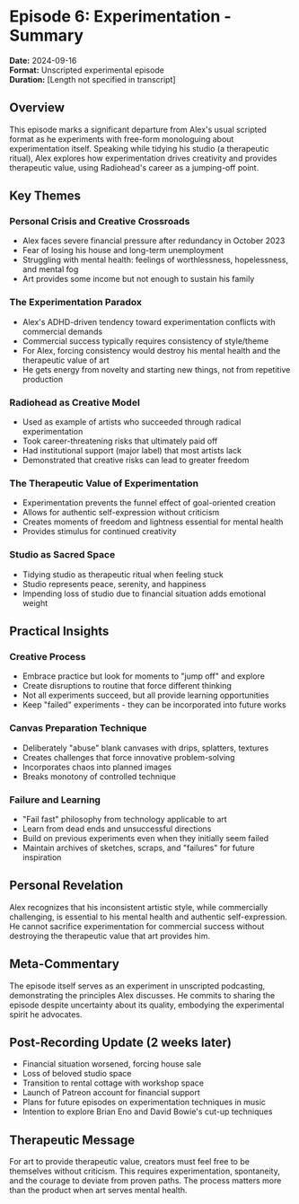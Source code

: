 # Episode 6: Experimentation - Summary

**Date:** 2024-09-16  
**Format:** Unscripted experimental episode  
**Duration:** [Length not specified in transcript]

## Overview

This episode marks a significant departure from Alex's usual scripted format as he experiments with free-form monologuing about experimentation itself. Speaking while tidying his studio (a therapeutic ritual), Alex explores how experimentation drives creativity and provides therapeutic value, using Radiohead's career as a jumping-off point.

## Key Themes

### Personal Crisis and Creative Crossroads
- Alex faces severe financial pressure after redundancy in October 2023
- Fear of losing his house and long-term unemployment
- Struggling with mental health: feelings of worthlessness, hopelessness, and mental fog
- Art provides some income but not enough to sustain his family

### The Experimentation Paradox
- Alex's ADHD-driven tendency toward experimentation conflicts with commercial demands
- Commercial success typically requires consistency of style/theme
- For Alex, forcing consistency would destroy his mental health and the therapeutic value of art
- He gets energy from novelty and starting new things, not from repetitive production

### Radiohead as Creative Model
- Used as example of artists who succeeded through radical experimentation
- Took career-threatening risks that ultimately paid off
- Had institutional support (major label) that most artists lack
- Demonstrated that creative risks can lead to greater freedom

### The Therapeutic Value of Experimentation
- Experimentation prevents the funnel effect of goal-oriented creation
- Allows for authentic self-expression without criticism
- Creates moments of freedom and lightness essential for mental health
- Provides stimulus for continued creativity

### Studio as Sacred Space
- Tidying studio as therapeutic ritual when feeling stuck
- Studio represents peace, serenity, and happiness
- Impending loss of studio due to financial situation adds emotional weight

## Practical Insights

### Creative Process
- Embrace practice but look for moments to "jump off" and explore
- Create disruptions to routine that force different thinking
- Not all experiments succeed, but all provide learning opportunities
- Keep "failed" experiments - they can be incorporated into future works

### Canvas Preparation Technique
- Deliberately "abuse" blank canvases with drips, splatters, textures
- Creates challenges that force innovative problem-solving
- Incorporates chaos into planned images
- Breaks monotony of controlled technique

### Failure and Learning
- "Fail fast" philosophy from technology applicable to art
- Learn from dead ends and unsuccessful directions
- Build on previous experiments even when they initially seem failed
- Maintain archives of sketches, scraps, and "failures" for future inspiration

## Personal Revelation

Alex recognizes that his inconsistent artistic style, while commercially challenging, is essential to his mental health and authentic self-expression. He cannot sacrifice experimentation for commercial success without destroying the therapeutic value that art provides him.

## Meta-Commentary

The episode itself serves as an experiment in unscripted podcasting, demonstrating the principles Alex discusses. He commits to sharing the episode despite uncertainty about its quality, embodying the experimental spirit he advocates.

## Post-Recording Update (2 weeks later)

- Financial situation worsened, forcing house sale
- Loss of beloved studio space
- Transition to rental cottage with workshop space
- Launch of Patreon account for financial support
- Plans for future episodes on experimentation techniques in music
- Intention to explore Brian Eno and David Bowie's cut-up techniques

## Therapeutic Message

For art to provide therapeutic value, creators must feel free to be themselves without criticism. This requires experimentation, spontaneity, and the courage to deviate from proven paths. The process matters more than the product when art serves mental health.
